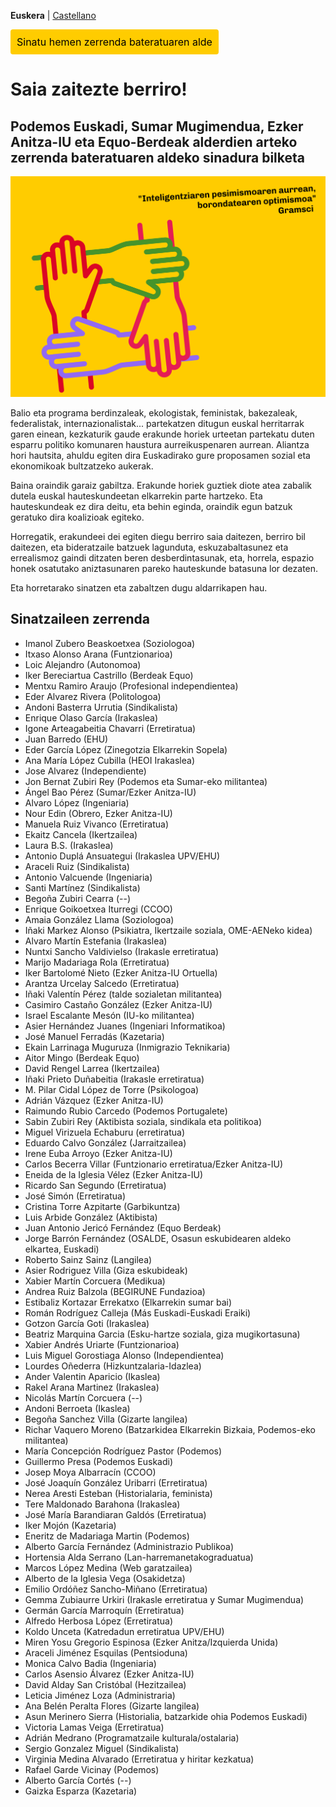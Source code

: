 **Euskera** | [Castellano](es)

<a href="https://forms.gle/q3ou5UES1ywUtMqH9" class="pressbutton" style="text-align:center;background-color:#fc0;padding:10px;border-radius:4px;color:black;text-decoration:none;cursor:pointer;">Sinatu hemen zerrenda bateratuaren alde</a>

# Saia zaitezte berriro! 
## Podemos Euskadi, Sumar Mugimendua, Ezker Anitza-IU eta Equo-Berdeak alderdien arteko zerrenda bateratuaren aldeko sinadura bilketa

<img src="elkarrekinsumarbai_01.png" alt="'Inteligentziaren pesimismoaren aurrean, borondatearen optimismoa'. Gramsci" width="600">

Balio eta programa berdinzaleak, ekologistak, feministak, bakezaleak, federalistak, internazionalistak... partekatzen ditugun euskal herritarrak garen einean, kezkaturik gaude erakunde horiek urteetan partekatu duten esparru politiko komunaren haustura aurreikuspenaren aurrean. Aliantza hori hautsita, ahuldu egiten dira Euskadirako gure proposamen sozial eta ekonomikoak bultzatzeko aukerak.

Baina oraindik garaiz gabiltza. Erakunde horiek guztiek diote atea zabalik dutela euskal hauteskundeetan elkarrekin parte hartzeko. Eta hauteskundeak ez dira deitu, eta behin eginda, oraindik egun batzuk geratuko dira koalizioak egiteko.

Horregatik, erakundeei dei egiten diegu berriro saia daitezen, berriro bil daitezen, eta bideratzaile batzuek lagunduta, eskuzabaltasunez eta errealismoz gaindi ditzaten beren desberdintasunak, eta, horrela, espazio honek osatutako aniztasunaren pareko hauteskunde batasuna lor dezaten.

Eta horretarako sinatzen eta zabaltzen dugu aldarrikapen hau.


## Sinatzaileen zerrenda
* Imanol Zubero Beaskoetxea (Soziologoa)
* Itxaso Alonso Arana (Funtzionarioa)
* Loic Alejandro (Autonomoa)
* Iker Bereciartua Castrillo (Berdeak Equo)
* Mentxu Ramiro Araujo (Profesional independientea)
* Eder Alvarez Rivera (Politologoa)
* Andoni Basterra Urrutia (Sindikalista)
* Enrique Olaso García (Irakaslea)
* Igone Arteagabeitia Chavarri (Erretiratua)
* Juan Barredo (EHU)
* Eder García López (Zinegotzia Elkarrekin Sopela)
* Ana María López Cubilla (HEOI Irakaslea)
* Jose Alvarez (Independiente)
* Jon Bernat Zubiri Rey (Podemos eta Sumar-eko militantea)
* Ángel Bao Pérez (Sumar/Ezker Anitza-IU)
* Alvaro López (Ingeniaria)
* Nour Edin (Obrero, Ezker Anitza-IU)
* Manuela Ruiz Vivanco (Erretiratua)
* Ekaitz Cancela (Ikertzailea)
* Laura B.S. (Irakaslea)
* Antonio Duplá Ansuategui (Irakaslea UPV/EHU)
* Araceli Ruiz (Sindikalista)
* Antonio Valcuende (Ingeniaria)
* Santi Martínez (Sindikalista)
* Begoña Zubiri Cearra (--)
* Enrique Goikoetxea Iturregi (CCOO)
* Amaia González Llama (Soziologoa)
* Iñaki Markez Alonso (Psikiatra, Ikertzaile soziala, OME-AENeko kidea)
* Alvaro Martín Estefania (Irakaslea)
* Nuntxi Sancho Valdivielso (Irakasle erretiratua)
* Marijo Madariaga Rola	(Erretiratua)
* Iker Bartolomé Nieto (Ezker Anitza-IU Ortuella)
* Arantza Urcelay Salcedo	(Erretiratua)
* Iñaki Valentín Pérez (talde sozialetan militantea)
* Casimiro Castaño González (Ezker Anitza-IU)
* Israel Escalante Mesón (IU-ko militantea)
* Asier Hernández Juanes (Ingeniari Informatikoa)
* José Manuel Ferradás (Kazetaria)
* Ekain Larrinaga Muguruza (Inmigrazio Teknikaria)
* Aitor Mingo (Berdeak Equo)
* David Rengel Larrea (Ikertzailea)
* Iñaki Prieto Duñabeitia (Irakasle erretiratua)
* M. Pilar Cidal López de Torre (Psikologoa)
* Adrián Vázquez (Ezker Anitza-IU)
* Raimundo Rubio Carcedo (Podemos Portugalete)
* Sabin Zubiri Rey (Aktibista soziala, sindikala eta politikoa)
* Miguel Virizuela Echaburu (erretiratua)
* Eduardo Calvo González (Jarraitzailea)
* Irene Euba Arroyo (Ezker Anitza-IU)
* Carlos Becerra Villar (Funtzionario erretiratua/Ezker Anitza-IU)
* Eneida de la Iglesia Vélez (Ezker Anitza-IU)
* Ricardo San Segundo (Erretiratua)
* José Simón (Erretiratua) 
* Cristina Torre Azpitarte (Garbikuntza)
* Luis Arbide González (Aktibista)
* Juan Antonio Jericó Fernández (Equo Berdeak)
* Jorge Barrón Fernández (OSALDE, Osasun eskubidearen aldeko elkartea, Euskadi)
* Roberto Sainz Sainz	(Langilea)
* Asier Rodriguez Villa	(Giza eskubideak)
* Xabier Martín Corcuera (Medikua)
* Andrea Ruiz Balzola	(BEGIRUNE Fundazioa)
* Estibaliz Kortazar Errekatxo (Elkarrekin sumar bai)
* Román Rodríguez Calleja	(Más Euskadi-Euskadi Eraiki)
* Gotzon García Goti (Irakaslea)
* Beatriz Marquina Garcia (Esku-hartze soziala, giza mugikortasuna)
* Xabier Andrés Uriarte	(Funtzionarioa)
* Luis Miguel Gorostiaga Alonso	(Independientea)
* Lourdes Oñederra (Hizkuntzalaria-Idazlea)
* Ander Valentin Aparicio	(Ikaslea)
* Rakel Arana Martinez (Irakaslea)
* Nicolás Martín Corcuera (--)
* Andoni Berroeta (Ikaslea)
* Begoña Sanchez Villa (Gizarte langilea)
* Richar Vaquero Moreno (Batzarkidea Elkarrekin Bizkaia, Podemos-eko militantea)
* María Concepción Rodríguez Pastor	(Podemos)
* Guillermo Presa	(Podemos Euskadi)
* Josep Moya Albarracín (CCOO)
* José Joaquín González Uribarri (Erretiratua)
* Nerea Aresti Esteban	(Historialaria, feminista)
* Tere Maldonado Barahona	(Irakaslea)
* José María Barandiaran Galdós (Erretiratua)
* Iker Mojón (Kazetaria)
* Eneritz de Madariaga Martin	(Podemos)
* Alberto García Fernández (Administrazio Publikoa)
* Hortensia Alda Serrano (Lan-harremanetakograduatua)
* Marcos López Medina (Web garatzailea)
* Alberto de la Iglesia Vega (Osakidetza)
* Emilio Ordóñez Sancho-Miñano (Erretiratua)
* Gemma Zubiaurre Urkiri (Irakasle erretiratua y Sumar Mugimendua)
* Germán García Marroquín	(Erretiratua)
* Alfredo Herbosa López (Erretiratua)
* Koldo Unceta (Katredadun erretiratua UPV/EHU)
* Miren Yosu Gregorio Espinosa (Ezker Anitza/Izquierda Unida)
* Araceli Jiménez Esquilas (Pentsioduna)
* Monica Calvo Badia (Ingeniaria)
* Carlos Asensio Álvarez (Ezker Anitza-IU)
* David Alday San Cristóbal (Hezitzailea)
* Leticia Jiménez Loza (Administraria)
* Ana Belén Peralta Flores (Gizarte langilea)
* Asun Merinero Sierra (Historialia, batzarkide ohia Podemos Euskadi)
* Victoria Lamas Veiga (Erretiratua)
* Adrián Medrano (Programatzaile kulturala/ostalaria)
* Sergio Gonzalez Miguel (Sindikalista)
* Virginia Medina Alvarado (Erretiratua y hiritar kezkatua)
* Rafael Garde Vicinay (Podemos)
* Alberto García Cortés	(--)
* Gaizka Esparza (Kazetaria)




<meta property="og:title" content="elkarrekinsumarbai">
<style>
h1:nth-child(1) {
  visibility: hidden;
  line-height: 0;
}
.pressbutton {
    border: none;
    padding: 15px 32px;
    text-decoration: none;
    display: inline-block;
    font-size: 16px;
    border-radius: 20px;
}
</style>

